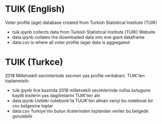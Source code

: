 # TUIK (English)
Voter profile (age) database created from Turkish Statistical Institute (TUIK)

- tuik.ipynb collects data from Turkish Statistical Institute (TUIK) Website
- data.ipynb collates the downloaded data into one giant dataframe
- data.csv is where all voter profile (age) data is aggregated

# TUIK (Turkce)
2018 Milletvekili secimlerinde secmen yas profile veritabani. TUIK'ten toplanmistir.

- tuik.ipynb Ilce bazinda 2018 milletvekili secimlerinde nufus kutugune kayitli kisilerin yas dagilimlarini TUIK'ten alir
- data.ipynb Ustteki notebook'ta TUUK'ten alinan veriyi bu notebook bir csv belgesine toplar
- data.csv Turkiye'nin butun ilcelerinden toplanilan veriler bu belgede gorulebilir
